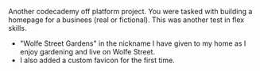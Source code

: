 Another codecademy off platform project. You were tasked with building a homepage for a businees (real or fictional). This was another test in flex skills.
* "Wolfe Street Gardens" in the nickname I have given to my home as I enjoy gardening and live on Wolfe Street.
* I also added a custom favicon for the first time.